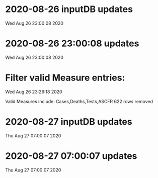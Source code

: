 
# 2020-08-26 inputDB updates 
 Wed Aug 26 23:00:08 2020 


# 2020-08-26 23:00:08 updates 
 Wed Aug 26 23:00:08 2020 


# Filter valid Measure entries: 
 Wed Aug 26 23:26:18 2020 

Valid Measures include: Cases,Deaths,Tests,ASCFR
 622 rows removed
# 2020-08-27 inputDB updates 
 Thu Aug 27 07:00:07 2020 


# 2020-08-27 07:00:07 updates 
 Thu Aug 27 07:00:07 2020 

